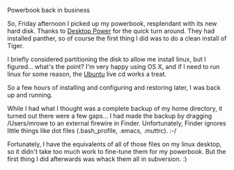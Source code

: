 Powerbook back in business

So, Friday afternoon I picked up my powerbook, resplendant with its
new hard disk. Thanks to [Desktop Power][] for the quick turn around.
They had installed panther, so of course the first thing I did was to
do a clean install of Tiger.

I briefly considered partitioning the disk to allow me install linux,
but I figured... what's the point? I'm very happy using OS X, and if I
need to run linux for some reason, the [Ubuntu][] live cd works a
treat. 

So a few hours of installing and configuring and restoring later, I
was back up and running. 

While I had what I thought was a complete backup of my home directory,
it turned out there were a few gaps... I had made the backup by
dragging /Users/mrowe to an external firewire in Finder.
Unfortunately, Finder ignores little things like dot files
(.bash_profile, .emacs, .muttrc). :-/

Fortunately, I have the equivalents of all of those files on my linux
desktop, so it didn't take too much work to fine-tune them for my
powerbook. But the first thing I did afterwards was whack them all in
subversion. :)

[Desktop Power]: http://www.power.com.au/
[Ubuntu]: http://www.ubuntulinux.org/

